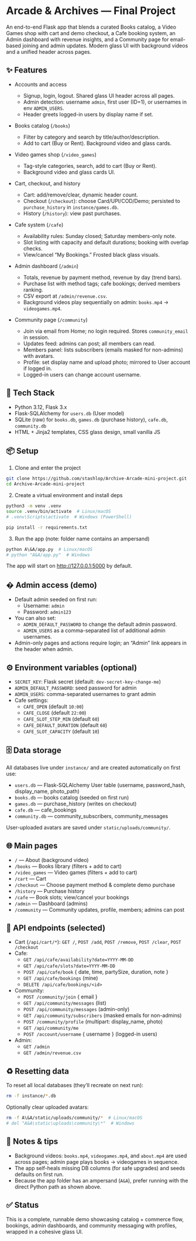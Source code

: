 # Arcade & Archives — Final Project

An end-to-end Flask app that blends a curated Books catalog, a Video Games shop with cart and demo checkout, a Cafe booking system, an Admin dashboard with revenue insights, and a Community page for email-based joining and admin updates. Modern glass UI with background videos and a unified header across pages.

## ✨ Features

- Accounts and access
	- Signup, login, logout. Shared glass UI header across all pages.
	- Admin detection: username `admin`, first user (ID=1), or usernames in env `ADMIN_USERS`.
	- Header greets logged-in users by display name if set.

- Books catalog (`/books`)
	- Filter by category and search by title/author/description.
	- Add to cart (Buy or Rent). Background video and glass cards.

- Video games shop (`/video_games`)
	- Tag-style categories, search, add to cart (Buy or Rent).
	- Background video and glass cards UI.

- Cart, checkout, and history
	- Cart: add/remove/clear, dynamic header count.
	- Checkout (`/checkout`): choose Card/UPI/COD/Demo; persisted to `purchase_history` in `instance/games.db`.
	- History (`/history`): view past purchases.

- Cafe system (`/cafe`)
	- Availability rules: Sunday closed; Saturday members-only note.
	- Slot listing with capacity and default durations; booking with overlap checks.
	- View/cancel “My Bookings.” Frosted black glass visuals.

- Admin dashboard (`/admin`)
	- Totals, revenue by payment method, revenue by day (trend bars).
	- Purchase list with method tags; cafe bookings; derived members ranking.
	- CSV export at `/admin/revenue.csv`.
	- Background videos play sequentially on admin: `books.mp4` → `videogames.mp4`.

- Community page (`/community`)
	- Join via email from Home; no login required. Stores `community_email` in session.
	- Updates feed: admins can post; all members can read.
	- Members panel: lists subscribers (emails masked for non-admins) with avatars.
	- Profile: set display name and upload photo; mirrored to User account if logged in.
	- Logged-in users can change account username.

## 🧱 Tech Stack

- Python 3.12, Flask 3.x
- Flask-SQLAlchemy for `users.db` (User model)
- SQLite (raw) for `books.db`, `games.db` (purchase history), `cafe.db`, `community.db`
- HTML + Jinja2 templates, CSS glass design, small vanilla JS

## 📦 Setup

1) Clone and enter the project

```bash
git clone https://github.com/stashlop/Archive-Arcade-mini-project.git
cd Archive-Arcade-mini-project
```

2) Create a virtual environment and install deps

```bash
python3 -m venv .venv
source .venv/bin/activate  # Linux/macOS
# .venv\Scripts\activate  # Windows (PowerShell)

pip install -r requirements.txt
```

3) Run the app (note: folder name contains an ampersand)

```bash
python A\&A/app.py  # Linux/macOS
# python "A&A/app.py"  # Windows
```

The app will start on http://127.0.0.1:5000 by default.

## � Admin access (demo)

- Default admin seeded on first run:
	- Username: `admin`
	- Password: `admin123`
- You can also set:
	- `ADMIN_DEFAULT_PASSWORD` to change the default admin password.
	- `ADMIN_USERS` as a comma-separated list of additional admin usernames.
- Admin-only pages and actions require login; an “Admin” link appears in the header when admin.

## ⚙️ Environment variables (optional)

- `SECRET_KEY`: Flask secret (default: `dev-secret-key-change-me`)
- `ADMIN_DEFAULT_PASSWORD`: seed password for admin
- `ADMIN_USERS`: comma-separated usernames to grant admin
- Cafe settings:
	- `CAFE_OPEN` (default `10:00`)
	- `CAFE_CLOSE` (default `22:00`)
	- `CAFE_SLOT_STEP_MIN` (default `60`)
	- `CAFE_DEFAULT_DURATION` (default `60`)
	- `CAFE_SLOT_CAPACITY` (default `10`)

## 🗄️ Data storage

All databases live under `instance/` and are created automatically on first use:

- `users.db` — Flask-SQLAlchemy User table (username, password_hash, display_name, photo_path)
- `books.db` — books catalog (seeded on first run)
- `games.db` — purchase_history (writes on checkout)
- `cafe.db` — cafe_bookings
- `community.db` — community_subscribers, community_messages

User-uploaded avatars are saved under `static/uploads/community/`.

## 🌐 Main pages

- `/` — About (background video)
- `/books` — Books library (filters + add to cart)
- `/video_games` — Video games (filters + add to cart)
- `/cart` — Cart
- `/checkout` — Choose payment method & complete demo purchase
- `/history` — Purchase history
- `/cafe` — Book slots; view/cancel your bookings
- `/admin` — Dashboard (admins)
- `/community` — Community updates, profile, members; admins can post

## 🔌 API endpoints (selected)

- Cart (`/api/cart/*`): `GET /`, `POST /add`, `POST /remove`, `POST /clear`, `POST /checkout`
- Cafe:
	- `GET /api/cafe/availability?date=YYYY-MM-DD`
	- `GET /api/cafe/slots?date=YYYY-MM-DD`
	- `POST /api/cafe/book` { date, time, partySize, duration, note }
	- `GET /api/cafe/bookings` (mine)
	- `DELETE /api/cafe/bookings/<id>`
- Community:
	- `POST /community/join` { email }
	- `GET /api/community/messages` (list)
	- `POST /api/community/messages` (admin-only)
	- `GET /api/community/subscribers` (masked emails for non-admins)
	- `POST /community/profile` (multipart: display_name, photo)
	- `GET /api/community/me`
	- `POST /account/username` { username } (logged-in users)
- Admin:
	- `GET /admin`
	- `GET /admin/revenue.csv`

## ♻️ Resetting data

To reset all local databases (they’ll recreate on next run):

```bash
rm -f instance/*.db
```

Optionally clear uploaded avatars:

```bash
rm -f A\&A/static/uploads/community/*  # Linux/macOS
# del "A&A\static\uploads\community\*"  # Windows
```

## 🧭 Notes & tips

- Background videos: `books.mp4`, `videogames.mp4`, and `about.mp4` are used across pages; admin page plays books → videogames in sequence.
- The app self-heals missing DB columns (for safe upgrades) and seeds defaults on first run.
- Because the app folder has an ampersand (`A&A`), prefer running with the direct Python path as shown above.

## ✅ Status

This is a complete, runnable demo showcasing catalog + commerce flow, bookings, admin dashboards, and community messaging with profiles, wrapped in a cohesive glass UI.
